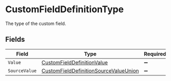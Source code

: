 # CustomFieldDefinitionType

The type of the custom field.


## Fields

| Field                                                                                                     | Type                                                                                                      | Required                                                                                                  | Description                                                                                               |
| --------------------------------------------------------------------------------------------------------- | --------------------------------------------------------------------------------------------------------- | --------------------------------------------------------------------------------------------------------- | --------------------------------------------------------------------------------------------------------- |
| `Value`                                                                                                   | [CustomFieldDefinitionValue](../../Models/Components/CustomFieldDefinitionValue.md)                       | :heavy_minus_sign:                                                                                        | N/A                                                                                                       |
| `SourceValue`                                                                                             | [CustomFieldDefinitionSourceValueUnion](../../Models/Components/CustomFieldDefinitionSourceValueUnion.md) | :heavy_minus_sign:                                                                                        | N/A                                                                                                       |